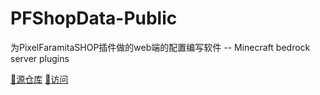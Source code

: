# PFShopData-Public
为PixelFaramitaSHOP插件做的web端的配置编写软件 -- Minecraft bedrock server plugins

[:leaves:源仓库](https://github.com/newAkko/PFShopData)       [:cherry_blossom:访问](https://tuliwen.github.io/PFShopData-pages/#/)

